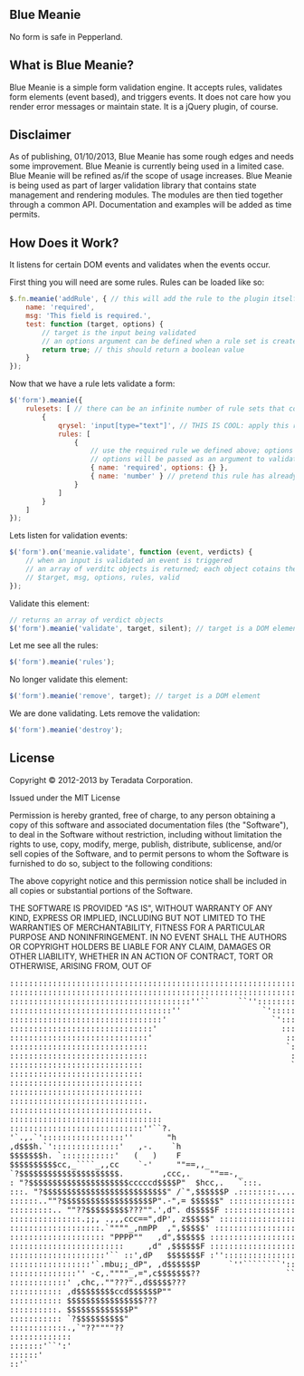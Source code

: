 Blue Meanie
-----------
No form is safe in Pepperland.

What is Blue Meanie?
--------------------
Blue Meanie is a simple form validation engine. It accepts rules, validates form elements (event based), and triggers events.
It does not care how you render error messages or maintain state. It is a jQuery plugin, of course.

Disclaimer
----------
As of publishing, 01/10/2013, Blue Meanie has some rough edges and needs some improvement. Blue Meanie is currently being used in a limited case.
Blue Meanie will be refined as/if the scope of usage increases. Blue Meanie is being used as part of larger validation library that contains state
management and rendering modules. The modules are then tied together through a common API. Documentation and examples will be added as time permits.

How Does it Work?
-----------------
It listens for certain DOM events and validates when the events occur.

First thing you will need are some rules. Rules can be loaded like so:
```javascript
$.fn.meanie('addRule', { // this will add the rule to the plugin itself not an instance of the plugin, so that rules can be shared with all instances
    name: 'required',
    msg: 'This field is required.',
    test: function (target, options) {
        // target is the input being validated
        // an options argument can be defined when a rule set is created (see example later on)
        return true; // this should return a boolean value
    }
});
```

Now that we have a rule lets validate a form:
```javascript
$('form').meanie({
    rulesets: [ // there can be an infinite number of rule sets that contain an infinite number of rules
        {
            qrysel: 'input[type="text"]', // THIS IS COOL: apply this rule to all elements that match this query selector
            rules: [
                {
                    // use the required rule we defined above; options is an optional argument;
                    // options will be passed as an argument to validation function (see addRule example above)
                    { name: 'required', options: {} },
                    { name: 'number' } // pretend this rule has already been defined
                }
            ]
        }
    ]
});
```

Lets listen for validation events:
```javascript
$('form').on('meanie.validate', function (event, verdicts) {
    // when an input is validated an event is triggered
    // an array of verditc objects is returned; each object cotains the following properties
    // $target, msg, options, rules, valid
});
```

Validate this element:
```javascript
// returns an array of verdict objects
$('form').meanie('validate', target, silent); // target is a DOM element; silent is a bool indicating whether an event should be triggered
```

Let me see all the rules:
```javascript
$('form').meanie('rules');
```

No longer validate this element:
```javascript
$('form').meanie('remove', target); // target is a DOM element
```

We are done validating. Lets remove the validation:
```javascript
$('form').meanie('destroy');
```

License
-------
Copyright © 2012-2013 by Teradata Corporation.

Issued under the MIT License

Permission is hereby granted, free of charge, to any person obtaining a copy of this software and associated documentation files (the "Software"), to deal in the Software without restriction, including without limitation the rights to use, copy, modify, merge, publish, distribute, sublicense, and/or sell copies of the Software, and to permit persons to whom the Software is furnished to do so, subject to the following conditions:

The above copyright notice and this permission notice shall be included in all copies or substantial portions of the Software.

THE SOFTWARE IS PROVIDED "AS IS", WITHOUT WARRANTY OF ANY KIND, EXPRESS OR IMPLIED, INCLUDING BUT NOT LIMITED TO THE WARRANTIES OF MERCHANTABILITY, FITNESS FOR A PARTICULAR PURPOSE AND NONINFRINGEMENT. IN NO EVENT SHALL THE AUTHORS OR COPYRIGHT HOLDERS BE LIABLE FOR ANY CLAIM, DAMAGES OR OTHER LIABILITY, WHETHER IN AN ACTION OF CONTRACT, TORT OR OTHERWISE, ARISING FROM, OUT OF 

<pre>
::::::::::::::::::::::::::::::::::::::::::::::::::::::::::::::::::::::::::
::::::::::::::::::::::::::::::::::::::::::::::::::::::::::::::::::::::::::
::::::::::::::::::::::::::::::::::::::''``      ``''::::::::::::::::::::::
::::::::::::::::::::::::::::::::::''                 `':::::::::::::::::::
::::::::::::::::::::::::::::::::'                      `':::::::::::::::::
::::::::::::::::::::::::::::::'                          :::::::::::::::::
:::::::::::::::::::::::::::::'                            ::::::::::::::::
:::::::::::::::::::::::::::::                             `:::::::::::::::
:::::::::::::::::::::::::::::                              :::::::::::::::
::::::::::::::::::::::::::::                               `````''::::::::
::::::::::::::::::::::::::::                                        `'::::
::::::::::::::::::::::::::::                                           `::
::::::::::::::::::::::::::::                                            `:
::::::::::::::::::::::::::::.
:::::::::::::::::::::::::::::.
::::::::::::::::::::::::::::::::
::::::::::::::::::::::::::::''``?.
'`.,.`':::::::::::::::::''       "h
,d$$$h.`'::::::::::::::'   ,-.    `h
$$$$$$$h. `:::::::::::'   (   )    F                                     :
$$$$$$$$$$cc,_````_,,cc    `-'     ""==,,_                              ::
`?$$$$$$$$$$$$$$$$$$$$$.        ,ccc,.    ""==-,_                     .:::
: "?$$$$$$$$$$$$$$$$$$$$$cccccd$$$$P"  $hcc,.   `:::.              .::::::
:::. "?$$$$$$$$$$$$$$$$$$$$$$$$$$" /`",$$$$$$P .::::::::........::::::::::
::::::..""?$$$$$$$$$$$$$$$$$$$P".-",= $$$$$$" ::::::::::::::::::::::::::::
:::::::::.. ""??$$$$$$$$$???"".',d". d$$$$$F :::::::::::::::::::::::::::::
:::::::::::::::.;;, .,,,ccc==",dP', z$$$$$" ::::::::::::::::::::::::::::::
:::::::::::::::::::.`""""_,nmPP  ,",$$$$$' :::::::::::::::::::::::::::::::
:::::::::::::::::::: "PPPP""   ,d",$$$$$$ ::::::::::::::::::::::::::::::::
::::::::::::::::::::::::     ,d" ,$$$$$$F ::::::::::::::::::::::::::::::::
::::::::::::::::::::'`` ::',dP   $$$$$$$F :'':::::::::::::::::::::::::::::
:::::::::::::::::'`.mbu;;_dP", ,d$$$$$$P      `''````````'::::::::::::::::
::::::::::::::'' -c,.""""_,=",c$$$$$$$??                  `````'':::::::::
::::::::::::' ,chc,.""???".,d$$$$$???                             `'''`'::
::::::::::: ,d$$$$$$$$ccd$$$$$$P""                                      `:
::::::::::: $$$$$$$$$$$$$$$$???
::::::::::. $$$$$$$$$$$$$P"
::::::::::: `?$$$$$$$$$$"
::::::::::::.,`"??""""??
:::::::::::::
:::::::'``':'
::::::'
::'`
</pre>
